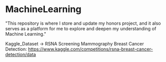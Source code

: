 # MachineLearning
"This repository is where I store and update my honors project, and it also serves as a platform for me to explore and deepen my understanding of Machine Learning."

Kaggle_Dataset -> 
RSNA Screening Mammography Breast Cancer Detection: https://www.kaggle.com/competitions/rsna-breast-cancer-detection/data
